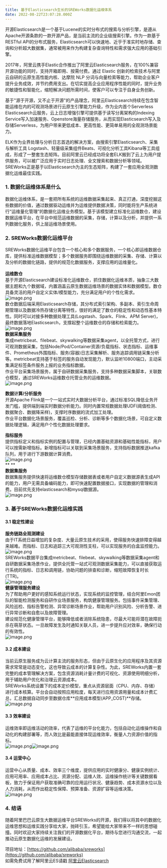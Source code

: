 ```yaml
---
title: 基于Elasticsearch生长的SREWorks数据化运维体系
date: 2022-08-22T23:07:28.000Z
---
```



开源Elasticsearch是一个基于Lucene的实时分布式的搜索与分析引擎，是遵从Apache开源条款的一款开源产品，是当前主流的企业级搜索引擎。作为一款基于RESTful API的分布式服务，Elasticsearch可以快速地、近乎于准实时地存储、查询和分析超大数据集，通常被用来作为构建复杂查询特性和需求强大应用的基础引擎。

2017年，阿里云携手Elastic合作推出了阿里云Elasticsearch服务，在100%兼容开源功能的同时，支持开箱即用、按需付费。通过 Elastic 创新的检索技术与阿里云自研的云原生高性能内核、达摩院 NLP 分词与向量检索等能力，帮助企业客户提升业务成效，并节约费用支出。在切实提高企业应用程序性能的同时，提升业务的敏捷性和智能化，缩短解决问题所需时间，使客户可以专注于自身业务创新。

基于"源于开源，又不止于开源"的产品理念，阿里云Elasticsearch持续在包含智能运维在内的可观测场景进行云原生引擎能力升级，作为业内首个Serverless Elasticsearch云服务，云上日志增强引擎可提供基于读写分离架构的Indexing Service写入加速服务、Openstore海量存储服务，从而实现Elasticsearch写入及存储Serverless，为用户带来更低成本、更高性能、更简单易用的全观测场景能力。

ELK作为业界处理与分析日志首选的解决方案，由搜索引擎Elasticsearch、采集与解析工具 Logstash、轻量级采集组件Beats、可视化分析工具Kibana等工具组成，形成了一整套生态矩阵。目前阿里云已经成功将全套ELK搬到了云上为用户提供服务，可以被广泛应用于实时日志处理、全文搜索和数据分析等领域。SREWorks正是基于以Elasticsearch为主的生态矩阵，构建了一套应用全观测数据化运维最佳实践。
<a name="q0lag"></a>

### 1. 数据化运维体系是什么
数据化运维体系，是一套把所有系统的运维数据采集起来、真正打通，深度挖掘这些数据的价值，通过数据驱动运维并为运维提供数据决策，同时能将生产系统进行“运维量化管理”的数据化运维业务模型。基于该模型建立标准化运维数仓，建设数据运维平台，在平台中规范运维数据的采集，存储，计算以及分析，并提供一系列数据化服务，供上层运维场景使用。
<a name="CKt9q"></a>

### 2. SREWorks数据化运维平台
SREWorks数据化运维平台包含一个核心和多个数据服务，一个核心即运维数据仓库，提供标准运维数据模型；多个数据服务即围绕运维数据的采集、存储、计算以及分析的数据化链路，提供的规范化数据服务，支撑应用的运维量化。<br /> <br />**运维数仓**<br />基于开源Elasticsearch建设标准化运维数仓，抓住数据化运维本质，抽象三大数据主题和九个数据域，内置涵盖云原生数据运维场景的数据实体和数据模型。数仓具备灵活的用户自定义实体/模型能力，充分满足用户的个性化需求。<br />![image.png](./pictures/1661209668325-f0e81ee3-8ce1-4557-b65d-f7ebbece2d72.png)<br />数仓数据后端采用Elasticsearch存储，其分布式索引架构、多副本、索引生命周期管理以及数据冷热存储分离等特性，很好的满足了数仓的稳定性和动态性基本特性。同时可以对接多种数据处理工具(Logstash、Spark、Flink、APM Server)，最终数据落地Elasticsearch，支撑起整个运维数仓的存储和检索能力。<br />![image.png](./pictures/1661209668998-14cbe1dc-d5df-4332-8790-f41fcb5f5503.png)<br />**数据采集服务**<br />集成metricbeat、filebeat、skywalking等数据采集agent，以全托管方式，进行可观测数据采集，包括Node/Pod/Container资源/负载指标、状态指标、运维事件、Prometheus外围指标、服务(容器)日志采集解析、服务追踪调用链采集分析等。metricbeat支持基于标签的服务自动发现能力，默认监听10800端口，主动采集满足标签条件服务上报的业务指标数据。<br />作业平台采集场景服务，属于自研数据采集服务，支持多种数据采集脚本，关联数仓模型，通过SREWorks运维数仓托管业务的运维数据。<br />![image.png](./pictures/1661209668921-d083c10d-2026-4ecd-b747-3015fa5daeab.png)

**数据计算/分析服务**<br />开源Apache Flink是一个⼀站式实时大数据分析平台，通过标准SQL降低业务开发门槛，提供端到端实时数据分析能力。同时内置常规数据处理UDF(阈值检测、数据聚合、数据降采样)，支撑时序数据的流式加工处理。<br />作业平台数据化场景服务，覆盖巡检、分析、诊断等多个数据化场景，可自定义数据处理逻辑，满足用户个性化数据处理要求。

**指标服务**<br />提供指标定义和指标实例的配置与管理，已经内置基础资源和基础性能指标，用户可以按需新增指标。新增指标可以关联到采集场景服务，支持指标数据推送kafka队列，用于进行下游数据计算消费。<br />![image.png](./pictures/1661209669016-d08b6257-79d9-4087-90d2-44edcdf39d76.png)<br />**  **<br />**数据集服务**<br />数据集服务提供快速将运维数仓模型存储数据表或者用户自定义数据源表生成API的能力，用户无需具备编码能力，即可快速配置数据接口，实现数据的管理和消费。目前优先支持elasticsearch和mysql数据源。<br />![image.png](./pictures/1661209669026-d4539c5c-cbfe-4cba-8d65-b8fcb3bb1073.png)
<a name="O1CXu"></a>

### 3. 基于SREWorks数据化运维实践
<a name="iAuAX"></a>

#### 3.1 稳定性建设
**服务链路全观测建设**<br />由于IT系统日益增加的复杂度、大量云原生技术的采用，使得服务快速排障变得越来越难。而指标、日志和追踪三大可观测性支柱，可以实现服务的白盒监控能力。<br />![image.png](./pictures/1661209670366-4f39fafb-1471-4a11-b4ae-5ff679d08c87.png)<br />SREWorks数据平台集成metricbeat、filebeat、skywalking等数据采集agent和自研数据采集场景作业，提供全托管一站式可观测数据采集能力，可以直接获取运行系统的指标、日志和调用链，协助问题的排查和诊断，缩短故障恢复时长(TTR)。<br />![image.png](./pictures/1661209670680-1f16ef9a-1db5-42ef-ae0e-97a6ee1a2fcd.png)<br />**健康管理服务建设**<br />为了帮助用户更好的感知系统运行状态，实现系统的监控管理，结合阿里Emon团队的智能检测服务和自研作业场景服务，构筑健康管理服务。包括事件采集管理、风险巡检、指标告警检测、异常诊断场景作业，帮助用户识别风险、分析告警、进行异常诊断和自愈以及故障管理。<br />建设规范化健康管理平台，能够降低或者消除系统隐患，尽最大可能将潜在故障扼杀在萌芽状态。一旦故障发生及时通知关联人员，进一步提升应对效率，确保行动的有效性。<br />![image.png](./pictures/1661209671031-1823814c-5e51-46f0-a37d-be2844f6257b.png)

<a name="PM3C0"></a>

#### 3.2 成本建设
当前云原生服务成为云计算主流的服务形态，但由于云原生化的应用程序及其资源需求常常是动态变化，这也导致云成本的计算复杂性。为此，SREWorks内置一套完整的成本管理解决方案，包含资源消耗计量计费的可视化、资源使用明细分析，用于辅助用户优化和治理云资源成本。<br />SREWorks系统设置下的成本定价模型，重点从资源层面（CPU、内存、存储）进行成本核算。平台会自动按照应用粒度，每天进行应用资源用量和成本计费汇总，汇总数据自动同步至数据仓库**应用成本模型(APP_COST)**存储。<br />![image.png](./pictures/1661209671053-fa10ef61-3bfa-44d1-9302-efac1ee9718a.png)
<a name="fLyNY"></a>

#### 3.3 效率建设
运维效率即运维活动的效率，代表了运维的平台化能力，包括自动化运维操作和自动化的构建部署等，而人效比是最能直接体现运维效率，衡量人力资源价值的指标。      <br />  ![image.png](./pictures/1661209671261-4516a7cd-90e9-4a30-9810-42f79ed0f5ca.png)![image.png](./pictures/1661209671447-dd9dac8e-11b3-499d-a271-10e5cfd26d74.png)
<a name="ytjAu"></a>

#### 3.4 运营中心
运营中心从质量、成本、效率三个维度，提供应用的实时健康分、健康实例统计、应用可用率、应用成本占比、资源分配、运维人效、运维操作统计等关键数据看板，致力于保证用户获取准确可靠的应用运行状况、健康趋势、成本资源水位以及人力消耗，从而作出稳定性保障、预算准备、资源扩容等运维决策。<br />![image.png](./pictures/1661209672316-d9adc066-42c3-4b5f-b4fd-9058205a92d1.png)
<a name="v0ZYc"></a>

### 4. 结语
随着阿里巴巴云原生大数据运维平台SREWorks的开源，我们得以将其中的数据化运维思想和运维实践分享给大家，抛砖引玉，希望能给大家带来不一样的思想碰撞。同时欢迎大家持续关注我们的开源数据化平台，期待与您进行沟通交流，一起推动云原生数据化运维的发展建设。

项目地址：[https://github.com/alibaba/sreworks](https://github.com/alibaba/sreworks)<br />如需免费试用了解阿里云ES请戳 [阿里云Elasticsearch](https://www.aliyun.com/product/bigdata/elasticsearch)
